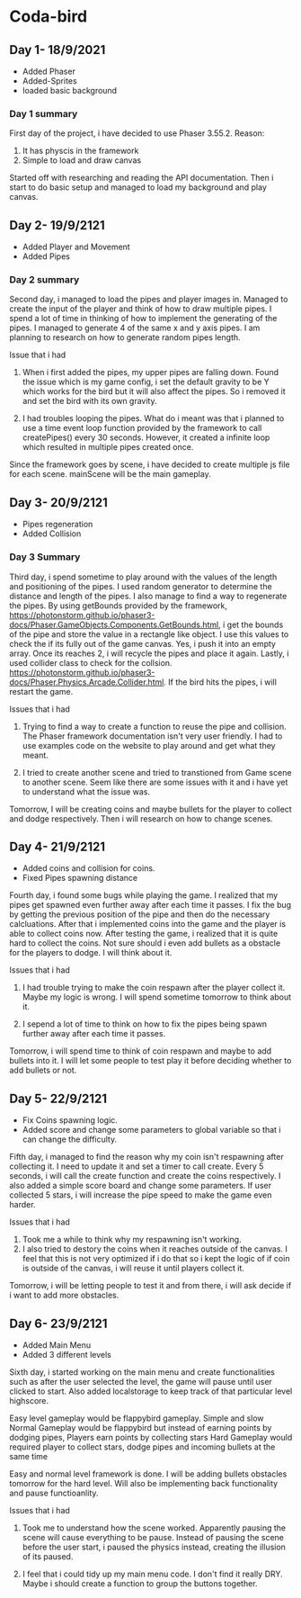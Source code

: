 # Coda-bird

## Day 1- 18/9/2021
- Added Phaser
- Added-Sprites
- loaded basic background

### Day 1 summary

First day of the project, i have decided to use Phaser 3.55.2.
Reason:

1. It has physcis in the framework
2. Simple to load and draw canvas

Started off with researching and reading the API documentation. Then i start to do basic setup and managed to load my background and play canvas.

## Day 2- 19/9/2121
- Added Player and Movement
- Added Pipes

### Day 2 summary

Second day, i managed to load the pipes and player images in. Managed to create the input of the player and think of how to draw multiple pipes. I spend a lot of time in thinking of how to implement the generating of the pipes. I managed to generate 4 of the same x and y axis pipes. I am planning to research on how to generate random pipes length.

Issue that i had
 1. When i first added the pipes, my upper pipes are falling down. Found the issue which is my game config, i set the default gravity to be Y which works for the bird but it will also affect the pipes. So i removed it and set the bird with its own gravity.

 2. I had troubles looping the pipes. What do i meant was that i planned to use a time event loop function provided by the framework to call createPipes() every 30 seconds. However, it created a infinite loop which resulted in multiple pipes created once. 

 Since the framework goes by scene, i have decided to create multiple js file for each scene. mainScene will be the main gameplay.


## Day 3- 20/9/2121
- Pipes regeneration
- Added Collision

 ### Day 3 Summary

 Third day, i spend sometime to play around with the values of the length and positioning of the pipes. I used random generator to determine the distance and length of the pipes. I also manage to find a way to regenerate the pipes. By using getBounds provided by the framework, https://photonstorm.github.io/phaser3-docs/Phaser.GameObjects.Components.GetBounds.html, i get the bounds of the pipe and store the value in a rectangle like object. I use this values to check the if its fully out of the game canvas. Yes, i push it into an empty array. Once its reaches 2, i will recycle the pipes and place it again.
 Lastly, i used collider class to check for the collsion. https://photonstorm.github.io/phaser3-docs/Phaser.Physics.Arcade.Collider.html. If the bird hits the pipes, i will restart the game.

 Issues that i had

 1. Trying to find a way to create a function to reuse the pipe and collision. The Phaser framework documentation isn't very user friendly. I had to use examples code on the website to play around and get what they meant.
 
 2. I tried to create another scene and tried to transtioned from Game scene to another scene. Seem like there are some issues with it and i have yet to understand what the issue was.

 Tomorrow, I will be creating coins and maybe bullets for the player to collect and dodge respectively. Then i will research on how to change scenes.


## Day 4- 21/9/2121

- Added coins and collision for coins.
- Fixed Pipes spawning distance


Fourth day, i found some bugs while playing the game. I realized that my pipes get spawned even further away after each time it passes. I fix the bug by getting the previous position of the pipe and then do the necessary calcluations. After that i implemented coins into the game and the player is able to collect coins now. After testing the game, i realized that it is quite hard to collect the coins. Not sure should i even add bullets as a obstacle for the players to dodge. I will think about it.

Issues that i had

1. I had trouble trying to make the coin respawn after the player collect it. Maybe my logic is wrong. I will spend sometime tomorrow to think about it.

2. I sepend a lot of time to think on how to fix the pipes being spawn further away after each time it passes.

Tomorrow, i will spend time to think of coin respawn and maybe to add bullets into it. I will let some people to test play it before deciding whether to add bullets or not.


## Day 5- 22/9/2121

- Fix Coins spawning logic.
- Added score and change some parameters to global variable so that i can change the difficulty.


Fifth day, i managed to find the reason why my coin isn't respawning after collecting it. I need to update it and set a timer to call create. Every 5 seconds, i will call the create function and create the coins respectively. I also added a simple score board and change some parameters. If user collected 5 stars, i will increase the pipe speed to make the game even harder.

Issues that i had

1. Took me a while to think why my respawning isn't working. 
2. I also tried to destory the coins when it reaches outside of the canvas. I feel that this is not very optimized if i do that so i kept the logic of if coin is outside of the canvas, i will reuse it until players collect it.

Tomorrow, i will be letting people to test it and from there, i will ask decide if i want to add more obstacles.



## Day 6- 23/9/2121

- Added Main Menu
- Added 3 different levels

Sixth day, i started working on the main menu and create functionalities such as after the user selected the level, the game will pause until user clicked to start. Also added localstorage to keep track of that particular level highscore.

Easy level gameplay would be flappybird gameplay. Simple and slow
Normal Gameplay would be flappybird but instead of earning points by dodging pipes, Players earn points by collecting stars
Hard Gameplay would required player to collect stars, dodge pipes and incoming bullets at the same time

Easy and normal level framework is done. I will be adding bullets obstacles tomorrow for the hard level. Will also be implementing back functionality and pause functioanlity.

Issues that i had

1. Took me to understand how the scene worked. Apparently pausing the scene will cause everything to be pause. Instead of pausing the scene before the user start, i paused the physics instead, creating the illusion of its paused.

2. I feel that i could tidy up my main menu code. I don't find it really DRY. Maybe i should create a function to group the buttons together.


